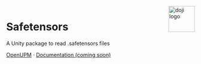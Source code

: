 <a href="https://www.doji-tech.com/">
  <img src="https://www.doji-tech.com/favicon.ico" alt="doji logo" title="Doji" align="right" height="70" />
</a>

# Safetensors
A Unity package to read .safetensors files

[OpenUPM] · [Documentation (coming soon)]

[OpenUPM]: https://openupm.com/packages/com.doji.safetensors
[Documentation (coming soon)]: https://github.com/julienkay/com.doji.safetensors
